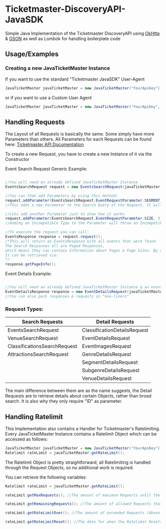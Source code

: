 
# Ticketmaster-DiscoveryAPI-JavaSDK

Simple Java Implementation of the Ticketmaster DiscoveryAPI using [OkHttp](https://square.github.io/okhttp/) & [GSON](https://github.com/google/gson) as well as Lombok for handling boilerplate code


## Usage/Examples


### Creating a new JavaTicketMaster Instance


If you want to use the standard "Ticketmaster JavaSDK" User-Agent
```java
JavaTicketMaster javaTicketMaster = new JavaTicketMaster("YourApiKey");
```
or if you want to use a Custom User Agent
```java
JavaTicketMaster javaTicketMaster = new JavaTicketMaster("YourApiKey", "CustomUserAgent");
```

## Handling Requests
The Layout of all Requests is basically the same. Some simply have more Parameters than others. All Parameters for each Requests can be found here: [Ticketmaster API Documentation
](https://developer.ticketmaster.com/products-and-docs/apis/discovery-api/v2/#overview)

To create a new Request, you have to create a new Instance of it via the Constructor

Event Search Request Generic Example:
```java

//You will need an already defined JavaTicketMaster Instance
EventsSearchRequest request = new EventsSearchRequest(javaTicketMaster);

//You can then add Parameters by using this method:
request.addParameter(EventsSearchRequest.EventRequestParameter.SEGMENT_NAME, "Music");
//This adds a new Parameter to the Search Query of the Request. It will now only search for Music Events

//Lets add another Parameter just to show how it works
request.addParameter(EventsSearchRequest.EventRequestParameter.SIZE, 3);
//Adding an Incompatible Type to the Parameter will throw an IncompatibleEventParameterException 

//To execute the request you can call:
EventsResponse response = request.request();
/*This will return an EventsResponse with all events that were found
The Search Responses all are Paged Responses, 
which means they can contain Information about Pages & Page Sizes. By using the EventRequestParameterPAGE you can specify the page based on your PageInfo.
It can be retrieved via:
*/
response.getPageInfo();

```

Event Details Example:
```java

//You will need an already defined JavaTicketMaster Instance & an event ID(this is not the name)
EventDetailsResponse response = new EventDetailsRequest(javaTicketMaster, eventId).request();
//You can also pack responses & requests in "one-liners"
```


### Request Types:

Search Requests  | Detail Requests
------------- | -------------
EventsSearchRequest | ClassificationDetailsRequest
VenueSearchRequest | EventDetailsRequest
ClassificationsSearchRequest| EventImagesRequest
AttractionsSearchRequest | GenreDetailsRequest
|                        | SegmentDetailsRequest
|                        | SubgenreDetailsRequest
|                        | VenueDetailsRequest

The main difference between them are as the name suggests, the Detail Requests are to retrieve details about certain Objects, rather than broad search. It is also why they only require "ID" as parameter.

## Handling Ratelimit

This Implementation also contains a Handler for Ticketmaster's Ratelimiting.
Every JavaTicketMaster Instance contains a Ratelimit Object which can be accessed as follows:

```java
JavaTicketMaster javaTicketMaster = new JavaTicketMaster("YourApiKey");
Ratelimit rateLimit = javaTicketMaster.getRateLimit();
```

The Ratelimit Object is pretty straightforward, all Ratelimiting is handled through the Request Objects, so no additional work is required.

You can retrieve the following variables:

```java
Ratelimit rateLimit = javaTicketMaster.getRateLimit();

rateLimit.getMaxRequests(); //The amount of maximum Requests until the Reset

rateLimit.getRemainingRequests(); //The amount of allowed Requests that remain until the Reset

rateLimit.getRateLimitOver(); //The amount of exceeded Requests (Above the Max Request Limit)

rateLimit.getRateLimitReset(); //The date for when the Ratelimit Resets

```

